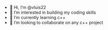 - 👋 Hi, I’m @vluis22
- 👀 I’m interested in building my coding skills
- 🌱 I’m currently learning c++
- 💞️ I’m looking to collaborate on any c++ project


<!---
vluis22/vluis22 is a ✨ special ✨ repository because its `README.md` (this file) appears on your GitHub profile.
You can click the Preview link to take a look at your changes.
--->
